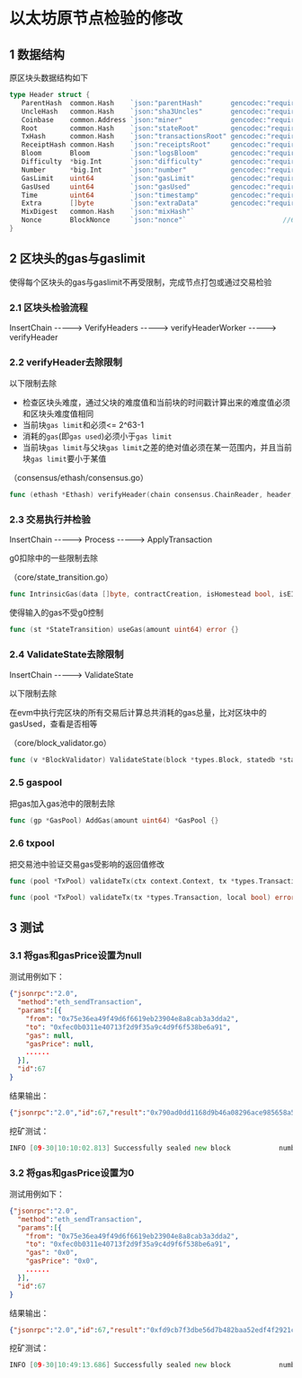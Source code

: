 # 以太坊原节点检验的修改

## 1 数据结构

原区块头数据结构如下

```go
type Header struct {
   ParentHash  common.Hash    `json:"parentHash"       gencodec:"required"` //父区块头的kec256位哈希
   UncleHash   common.Hash    `json:"sha3Uncles"       gencodec:"required"` //叔块哈希
   Coinbase    common.Address `json:"miner"            gencodec:"required"` //矿工
   Root        common.Hash    `json:"stateRoot"        gencodec:"required"` //状态树树根
   TxHash      common.Hash    `json:"transactionsRoot" gencodec:"required"` //交易树树根
   ReceiptHash common.Hash    `json:"receiptsRoot"     gencodec:"required"` //收据树树根
   Bloom       Bloom          `json:"logsBloom"        gencodec:"required"` //所有交易的收据数据中可索引信息（产生日志的地址和日志主题）组成的Bloom过滤器
   Difficulty  *big.Int       `json:"difficulty"       gencodec:"required"` //区快难度水平
   Number      *big.Int       `json:"number"           gencodec:"required"` //祖先的数量，创世是0
   GasLimit    uint64         `json:"gasLimit"         gencodec:"required"` //gas开支上限
   GasUsed     uint64         `json:"gasUsed"          gencodec:"required"` //用掉的gas之和
   Time        uint64         `json:"timestamp"        gencodec:"required"` //unix时间戳
   Extra       []byte         `json:"extraData"        gencodec:"required"` //32字节以内的任意数据
   MixDigest   common.Hash    `json:"mixHash"`                          //kec256哈希值与nonce一起证明当前区块承载了足够的计算量
   Nonce       BlockNonce     `json:"nonce"`                        //64位的值，用来与mixhash一起证明当前区块承载了足够多的的计算量
}
```

## 2 区块头的gas与gaslimit

使得每个区块头的gas与gaslimit不再受限制，完成节点打包或通过交易检验

### 2.1 区块头检验流程

InsertChain -----> VerifyHeaders ----->  verifyHeaderWorker -----> verifyHeader

### 2.2 verifyHeader去除限制

以下限制去除

- 检查区块头难度，通过父块的难度值和当前块的时间戳计算出来的难度值必须和区块头难度值相同
- 当前块`gas limit`和必须<= 2^63-1
- 消耗的`gas`(即`gas used`)必须小于`gas limit`
- 当前块`gas limit`与父块`gas limit`之差的绝对值必须在某一范围内，并且当前块`gas limit`要小于某值

（consensus/ethash/consensus.go）

```go
func (ethash *Ethash) verifyHeader(chain consensus.ChainReader, header, parent *types.Header, uncle bool, seal bool) error {}
```

### 2.3 交易执行并检验

InsertChain -----> Process -----> ApplyTransaction

g0扣除中的一些限制去除

（core/state_transition.go）

```go
func IntrinsicGas(data []byte, contractCreation, isHomestead bool, isEIP2028 bool) (uint64, error) {}
```

使得输入的gas不受g0控制

```go
func (st *StateTransition) useGas(amount uint64) error {}
```



### 2.4 ValidateState去除限制

InsertChain -----> ValidateState 

以下限制去除

在evm中执行完区块的所有交易后计算总共消耗的gas总量，比对区块中的gasUsed，查看是否相等

（core/block_validator.go）

```go
func (v *BlockValidator) ValidateState(block *types.Block, statedb *state.StateDB, receipts types.Receipts, usedGas uint64) error {}
```

### 2.5 gaspool

把gas加入gas池中的限制去除

```go
func (gp *GasPool) AddGas(amount uint64) *GasPool {}
```

### 2.6 txpool

把交易池中验证交易gas受影响的返回值修改

```go
func (pool *TxPool) validateTx(ctx context.Context, tx *types.Transaction) error {}
```

```go
func (pool *TxPool) validateTx(tx *types.Transaction, local bool) error {}
```

## 3 测试

### 3.1 将gas和gasPrice设置为null

测试用例如下：

```json
{"jsonrpc":"2.0",
  "method":"eth_sendTransaction",
  "params":[{
    "from": "0x75e36ea49f49d6f6619eb23904e8a8cab3a3dda2",
    "to": "0xfec0b0311e40713f2d9f35a9c4d9f6f538be6a91",
    "gas": null,
    "gasPrice": null,
    ......
  }],
  "id":67
}
```

结果输出：

```json
{"jsonrpc":"2.0","id":67,"result":"0x790ad0dd1168d9b46a08296ace985658a5b70684e3b7616ebb0af51e7aa73d57"}
```

挖矿测试：

```go
INFO [09-30|10:10:02.813] Successfully sealed new block            number=631 sealhash=a503d2…7a18d2 hash=4868fa…5b2cbb elapsed=788.190ms
```

### 3.2 将gas和gasPrice设置为0

测试用例如下：

```json
{"jsonrpc":"2.0",
  "method":"eth_sendTransaction",
  "params":[{
    "from": "0x75e36ea49f49d6f6619eb23904e8a8cab3a3dda2",
    "to": "0xfec0b0311e40713f2d9f35a9c4d9f6f538be6a91",
    "gas": "0x0",
    "gasPrice": "0x0",
    ......
  }],
  "id":67
}
```

结果输出：

```json
{"jsonrpc":"2.0","id":67,"result":"0xfd9cb7f3dbe56d7b482baa52edf4f2921c05ae898ca0b6f98ec1b9ea8b7c7750"}
```

挖矿测试：

```go
INFO [09-30|10:49:13.686] Successfully sealed new block            number=633 sealhash=c578c5…2e5de6 hash=a58ee3…65ac59 elapsed=301.604ms
```







































